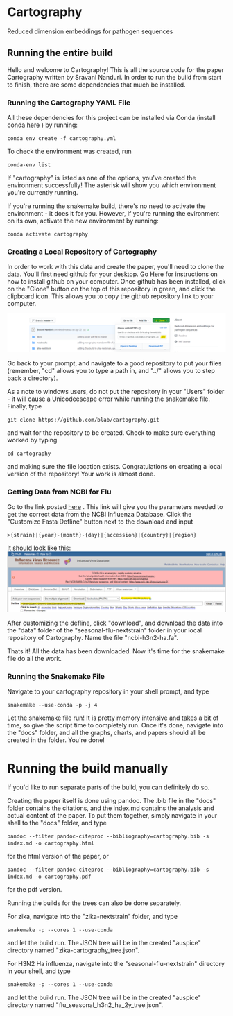 # Cartography
Reduced dimension embeddings for pathogen sequences

## Running the entire build

Hello and welcome to Cartography! This is all the source code for the paper Cartography written by Sravani Nanduri. In order to run the build from start to finish, there are some dependencies that much be installed.

### Running the Cartography YAML File
All these dependencies for this project can be installed via Conda (install conda [here](https://docs.conda.io/en/latest/miniconda.html) ) by running:

```
conda env create -f cartography.yml
```
To check the environment was created, run 

```
conda-env list
```
If "cartography" is listed as one of the options, you've created the environment successfully! The asterisk will show you which environment you're currently running. 

If you're running the snakemake build, there's no need to activate the environment - it does it for you. However, if you're running the evironment on its own, activate the new environment by running:

```
conda activate cartography
```
### Creating a Local Repository of Cartography
In order to work with this data and create the paper, you'll need to clone the data. 
You'll first need github for your desktop. Go [Here](https://git-scm.com/book/en/v2/Getting-Started-Installing-Git) for instructions on how to install github on your computer. Once github has been installed, click on the "Clone" button on the top of this repository in green, and click the clipboard icon. This allows you to copy the github repository link to your computer.

![](github_cloning_info.png)

Go back to your prompt, and navigate to a good repository to put your files (remember, "cd" allows you to type a path in, and "../" allows you to step back a directory). 

As a note to windows users, do not put the repository in your "Users" folder - it will cause a Unicodeescape error while running the snakemake file. Finally, type 

```
git clone https://github.com/blab/cartography.git 
```
and wait for the repository to be created. Check to make sure everything worked by typing 

```
cd cartography
```

and making sure the file location exists. Congratulations on creating a local version of the repository! Your work is almost done. 

### Getting Data from NCBI for Flu

Go to the link posted [here](https://www.ncbi.nlm.nih.gov/genomes/FLU/Database/nph-select.cgi?cdate_has_day=true&cdate_has_month=true&cmd=show_query&collapse=on&country=any&fyear=2018&go=database&host=Human&lab=exclude&lineage=include&niaid=include&qcollapse=on&searchin=strain&segment=4&sequence=N&showfilters=true&sonly=on&subtype_h=3&subtype_mix=include&subtype_n=2&swine=include&tyear=2020&type=a&vac_strain=include) . This link will give you the parameters needed to get the correct data from the NCBI Influenza Database. Click the "Customize Fasta Defline" button next to the download and input

```
>{strain}|{year}-{month}-{day}|{accession}|{country}|{region}
```
It should look like this: 
![](NCBI_instructions.png)

After customizing the defline, click "download", and download the data into the "data" folder of the "seasonal-flu-nextstrain" folder in your local repository of Cartography. Name the file "ncbi-h3n2-ha.fa". 

Thats it! All the data has been downloaded. Now it's time for the snakemake file do all the work. 

### Running the Snakemake File

Navigate to your cartography repository in your shell prompt, and type 

```
snakemake --use-conda -p -j 4
```

Let the snakemake file run! It is pretty memory intensive and takes a bit of time, so give the script time to completely run. Once it's done, navigate into the "docs" folder, and all the graphs, charts, and papers should all be created in the folder. You're done!


# Running the build manually

If you'd like to run separate parts of the build, you can definitely do so. 

Creating the paper itself is done using pandoc. The .bib file in the "docs" folder contains the citations, and the index.md contains the analysis and actual content of the paper. To put them together, simply navigate in your shell to the "docs" folder, and type 

```
pandoc --filter pandoc-citeproc --bibliography=cartography.bib -s index.md -o cartography.html 
```
for the html version of the paper, or 
```
pandoc --filter pandoc-citeproc --bibliography=cartography.bib -s index.md -o cartography.pdf 
```
for the pdf version. 


Running the builds for the trees can also be done separately. 

For zika, navigate into the "zika-nextstrain" folder, and type 

```
snakemake -p --cores 1 --use-conda
```
and let the build run. The JSON tree will be in the created "auspice" directory named "zika-cartography_tree.json". 

For H3N2 Ha influenza, navigate into the "seasonal-flu-nextstrain" directory in your shell, and type 

```
snakemake -p --cores 1 --use-conda
```
and let the build run. The JSON tree will be in the created "auspice" directory named "flu_seasonal_h3n2_ha_2y_tree.json".